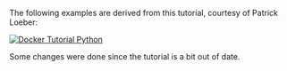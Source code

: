 The following examples are derived from this tutorial, courtesy of Patrick Loeber:

[![Docker Tutorial Python](https://img.youtube.com/vi/bi0cKgmRuiA/0.jpg)](https://www.youtube.com/watch?v=bi0cKgmRuiA)


Some changes were done since the tutorial is a bit out of date.